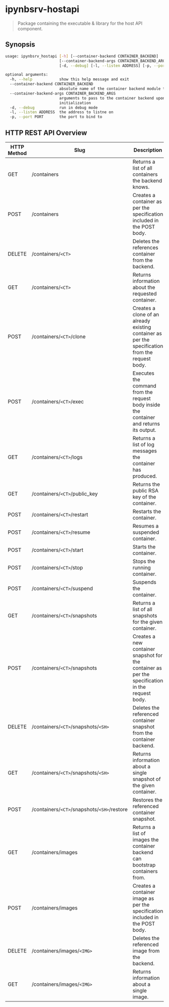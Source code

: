 # ipynbsrv-hostapi

> Package containing the executable & library for the host API component.

## Synopsis

```bash
usage: ipynbsrv_hostapi [-h] [--container-backend CONTAINER_BACKEND]
                        [--container-backend-args CONTAINER_BACKEND_ARGS]
                        [-d, --debug] [-l, --listen ADDRESS] [-p, --port PORT]

optional arguments:
  -h, --help            show this help message and exit
  --container-backend CONTAINER_BACKEND
                        absolute name of the container backend module to load
  --container-backend-args CONTAINER_BACKEND_ARGS
                        arguments to pass to the container backend upon
                        initialization
  -d, --debug           run in debug mode
  -l, --listen ADDRESS  the address to listne on
  -p, --port PORT       the port to bind to
```

## HTTP REST API Overview

| HTTP Method | Slug | Description |
|-------------|------|-------------|
| GET         | /containers | Returns a list of all containers the backend knows. |
| POST        | /containers | Creates a container as per the specification included in the POST body. |
| DELETE      | /containers/`<CT>` | Deletes the references container from the backend. |
| GET         | /containers/`<CT>` | Returns information about the requested container. |
| POST        | /containers/`<CT>`/clone | Creates a clone of an already existing container as per the specification from the request body. |
| POST        | /containers/`<CT>`/exec | Executes the command from the request body inside the container and returns its output. |
| GET         | /containers/`<CT>`/logs | Returns a list of log messages the container has produced. |
| GET         | /containers/`<CT>`/public_key | Returns the public RSA key of the container. |
| POST        | /containers/`<CT>`/restart | Restarts the container. |
| POST        | /containers/`<CT>`/resume | Resumes a suspended container. |
| POST        | /containers/`<CT>`/start | Starts the container. |
| POST        | /containers/`<CT>`/stop | Stops the running container. |
| POST        | /containers/`<CT>`/suspend | Suspends the container. |
| GET         | /containers/`<CT>`/snapshots | Returns a list of all snapshots for the given container. |
| POST        | /containers/`<CT>`/snapshots | Creates a new container snapshot for the container as per the specification in the request body. |
| DELETE      | /containers/`<CT>`/snapshots/`<SH>` | Deletes the referenced container snapshot from the container backend. |
| GET         | /containers/`<CT>`/snapshots/`<SH>` | Returns information about a single snapshot of the given container. |
| POST        | /containers/`<CT>`/snapshots/`<SH>`/restore | Restores the referenced container snapshot. |
| GET         | /containers/images | Returns a list of images the container backend can bootstrap containers from. |
| POST        | /containers/images | Creates a container image as per the specification included in the POST body. |
| DELETE      | /containers/images/`<IMG>` | Deletes the referenced image from the backend. |
| GET         | /containers/images/`<IMG>` | Returns information about a single image. |